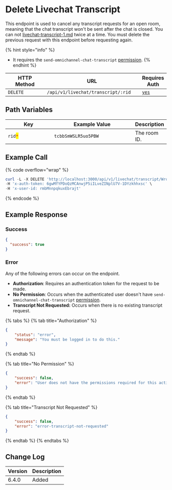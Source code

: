 # Delete Livechat Transcript

This endpoint is used to cancel any transcript requests for an open room, meaning that the chat transcript won't be sent after the chat is closed. You can not [livechat-transcript-1.md](livechat-transcript-1.md "mention") twice at a time. You must delete the previous request with this endpoint before requesting again.

{% hint style="info" %}
* It requires the `send-omnichannel-chat-transcript` [permission](https://docs.rocket.chat/use-rocket.chat/workspace-administration/permissions).
{% endhint %}

<table><thead><tr><th width="163">HTTP Method</th><th width="305">URL</th><th>Requires Auth</th></tr></thead><tbody><tr><td><code>DELETE</code></td><td><code>/api/v1/livechat/transcript/:rid</code></td><td><a href="../../../authentication-endpoints/"><code>yes</code></a></td></tr></tbody></table>

## Path Variables

<table><thead><tr><th width="152">Key</th><th width="261">Example Value</th><th>Description</th></tr></thead><tbody><tr><td><code>rid</code><mark style="color:red;"><code>*</code></mark></td><td><code>tcbbSmWSLR5uo5PBW</code></td><td>The room ID.</td></tr></tbody></table>

## Example Call

{% code overflow="wrap" %}
```powershell
curl -L -X DELETE 'http://localhost:3000/api/v1/livechat/transcript/WrosEi8fKFedLbQMe' \
-H 'x-auth-token: 6gwMfYPDoQzMCAnwjP5iILveZINplU7V-1DYzkhhxsc' \
-H 'x-user-id: rmbMnnpqkuxEbrajt'
```
{% endcode %}

## Example Response

### Success

```json
{
  "success": true
}
```

### Error

Any of the following errors can occur on the endpoint.

* **Authorization**: Requires an authentication token for the request to be made.
* **No Permission**: Occurs when the authenticated user doesn't have `send-omnichannel-chat-transcript` [permission](https://docs.rocket.chat/use-rocket.chat/workspace-administration/permissions).
* **Transcript Not Requested:** Occurs when there is no existing transcript request.

{% tabs %}
{% tab title="Authorization" %}
```json
{
    "status": "error",
    "message": "You must be logged in to do this."
}
```
{% endtab %}

{% tab title="No Permission" %}
```json
{
    "success": false,
    "error": "User does not have the permissions required for this action [error-unauthorized]"
}
```
{% endtab %}

{% tab title="Transcript Not Requested" %}
```json
{
    "success": false,
    "error": "error-transcript-not-requested"
}
```
{% endtab %}
{% endtabs %}

## Change Log

| Version | Description |
| ------- | ----------- |
| 6.4.0   | Added       |
